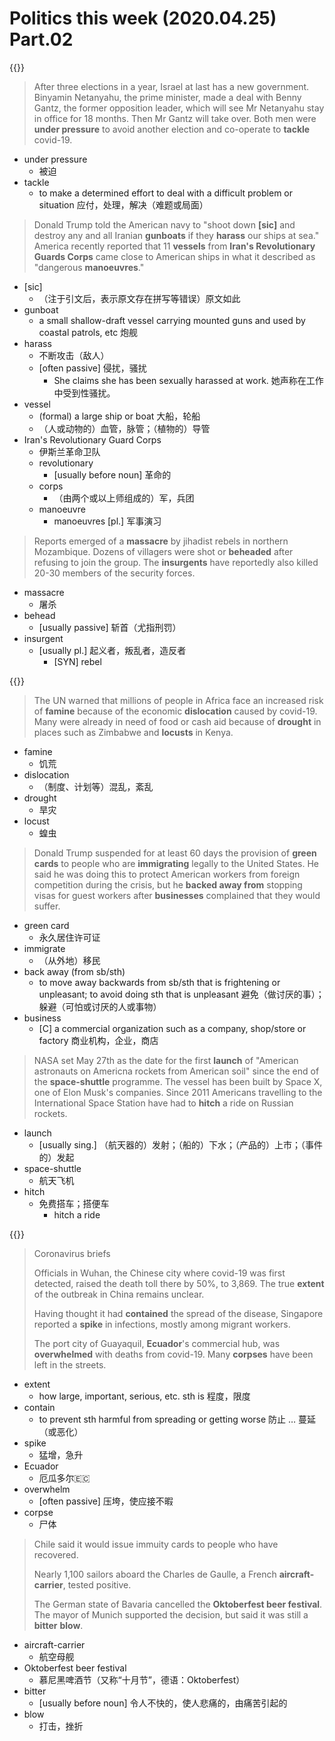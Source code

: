 # Politics this week (2020.04.25) Part.02


{{<music url="/economist/20200425/002 The world this week - Politics/4.mp3">}}

> After three elections in a year, Israel at last has a new government. Binyamin Netanyahu, the prime minister, made a deal with Benny Gantz, the former opposition leader, which will see Mr Netanyahu stay in office for 18 months. Then Mr Gantz will take over. Both men were **under pressure** to avoid another election and co-operate to **tackle** covid-19.

- under pressure
  - 被迫
- tackle
  -  to make a determined effort to deal with a difficult problem or situation 应付，处理，解决（难题或局面）

> Donald Trump told the American navy to "shoot down **[sic]** and destroy any and all Iranian **gunboats** if they **harass** our ships at sea." America recently reported that 11 **vessels** from **Iran's Revolutionary Guards Corps** came close to American ships in what it described as "dangerous **manoeuvres**."

- [sic]
  - （注于引文后，表示原文存在拼写等错误）原文如此
- gunboat
  - a small shallow-draft vessel carrying mounted guns and used by coastal patrols, etc 炮舰
- harass
  - 不断攻击（敌人）
  - [often passive] 侵扰，骚扰
    - She claims she has been sexually harassed at work. 她声称在工作中受到性骚扰。
- vessel
  - (formal) a large ship or boat 大船，轮船
  - （人或动物的）血管，脉管；（植物的）导管
- Iran's Revolutionary Guard Corps
  - 伊斯兰革命卫队
  - revolutionary
    - [usually before noun] 革命的
  - corps
    - （由两个或以上师组成的）军，兵团
  - manoeuvre
    - manoeuvres [pl.] 军事演习

> Reports emerged of a **massacre** by jihadist rebels in northern Mozambique. Dozens of villagers were shot or **beheaded** after refusing to join the group. The **insurgents** have reportedly also killed 20-30 members of the security forces.

- massacre
  - 屠杀
- behead
  - [usually passive] 斩首（尤指刑罚）
- insurgent
  - [usually pl.] 起义者，叛乱者，造反者
    - [SYN] rebel

{{<music url="/economist/20200425/002 The world this week - Politics/5.mp3">}}

> The UN warned that millions of people in Africa face an increased risk of **famine** because of the economic **dislocation** caused by covid-19. Many were already in need of food or cash aid because of **drought** in places such as Zimbabwe and **locusts** in Kenya.

- famine
  - 饥荒
- dislocation
  - （制度、计划等）混乱，紊乱
- drought
  - 旱灾
- locust
  - 蝗虫

> Donald Trump suspended for at least 60 days the provision of **green cards** to people who are **immigrating** legally to the United States. He said he was doing this to protect American workers from foreign competition during the crisis, but he **backed away from** stopping visas for guest workers after **businesses** complained that they would suffer.

- green card
  - 永久居住许可证
- immigrate
  - （从外地）移民
- back away (from sb/sth)
  - to move away backwards from sb/sth that is frightening or unpleasant; to avoid doing sth that is unpleasant 避免（做讨厌的事）；躲避（可怕或讨厌的人或事物）
- business
  - [C] a commercial organization such as a company, shop/store or factory 商业机构，企业，商店

> NASA set May 27th as the date for the first **launch** of "American astronauts on Americna rockets from American soil" since the end of the **space-shuttle** programme. The vessel has been built by Space X, one of Elon Musk's companies. Since 2011 Americans travelling to the International Space Station have had to **hitch** a ride on Russian rockets.

- launch
  - [usually sing.] （航天器的）发射；（船的）下水；（产品的）上市；（事件的）发起
- space-shuttle
  - 航天飞机
- hitch
  - 免费搭车；搭便车
    - hitch a ride

{{<music url="/economist/20200425/002 The world this week - Politics/6.mp3">}}

> Coronavirus briefs
> 
> Officials in Wuhan, the Chinese city where covid-19 was first detected, raised the death toll there by 50%, to 3,869. The true **extent** of the outbreak in China remains unclear.
> 
> Having thought it had **contained** the spread of the disease, Singapore reported a **spike** in infections, mostly among migrant workers.
> 
> The port city of Guayaquil, **Ecuador**'s commercial hub, was **overwhelmed** with deaths from covid-19. Many **corpses** have been left in the streets.

- extent
  - how large, important, serious, etc. sth is 程度，限度
- contain
  - to prevent sth harmful from spreading or getting worse 防止 … 蔓延（或恶化）
- spike
  - 猛增，急升
- Ecuador
  - 厄瓜多尔🇪🇨
- overwhelm
  - [often passive] 压垮，使应接不暇
- corpse
  - 尸体

> Chile said it would issue immuity cards to people who have recovered.
> 
> Nearly 1,100 sailors aboard the Charles de Gaulle, a French **aircraft-carrier**, tested positive.
> 
> The German state of Bavaria cancelled the **Oktoberfest beer festival**. The mayor of Munich supported the decision, but said it was still a **bitter** **blow**.

- aircraft-carrier
  - 航空母舰
- Oktoberfest beer festival
  - 慕尼黑啤酒节（又称“十月节”，德语：Oktoberfest）
- bitter
  - [usually before noun] 令人不快的，使人悲痛的，由痛苦引起的
- blow
  - 打击，挫折
